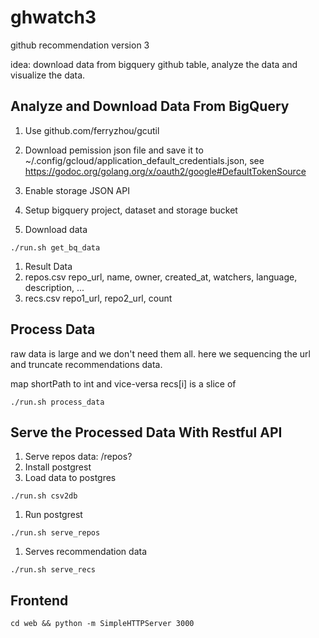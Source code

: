 # ghwatch3
github recommendation version 3

idea: download data from bigquery github table, analyze the data
 and visualize the data.

## Analyze and Download Data From BigQuery

1. Use github.com/ferryzhou/gcutil

1. Download pemission json file and save it to
   ~/.config/gcloud/application_default_credentials.json, see
   https://godoc.org/golang.org/x/oauth2/google#DefaultTokenSource

1. Enable storage JSON API

1. Setup bigquery project, dataset and storage bucket

1. Download data
  ```
  ./run.sh get_bq_data
  ```

1. Result Data
  1. repos.csv
	  repo_url, name, owner, created_at, watchers, language, description, ...
  1. recs.csv
    repo1_url, repo2_url, count

## Process Data

raw data is large and we don't need them all. here we sequencing the url and
truncate recommendations data.

map shortPath to int and vice-versa
recs[i] is a slice of

```
./run.sh process_data
```

## Serve the Processed Data With Restful API

1. Serve repos data: /repos?
  1. Install postgrest
  1. Load data to postgres
  ```
 ./run.sh csv2db
  ```
  1. Run postgrest
  ```
  ./run.sh serve_repos
  ```

1. Serves recommendation data
```
./run.sh serve_recs
```

## Frontend
```
cd web && python -m SimpleHTTPServer 3000
```
